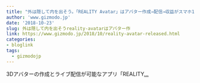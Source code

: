 ```yaml
---
title: "外は隠して内を出そう。「REALITY Avatar」はアバター作成→配信→収益がスマホ1つで完結"
author: 'www.gizmodo.jp'
date: '2018-10-23'
slug: 外は隠して内を出そうreality-avatarはアバター作
link: https://www.gizmodo.jp/2018/10/reality-avatar-released.html
categories:
- bloglink
tags:
  - gizmodojp
---
```


3Dアバターの作成とライブ配信が可能なアプリ「REALITY[... <i class="fas fa-external-link-alt"></i>](https://www.gizmodo.jp/2018/10/reality-avatar-released.html)

